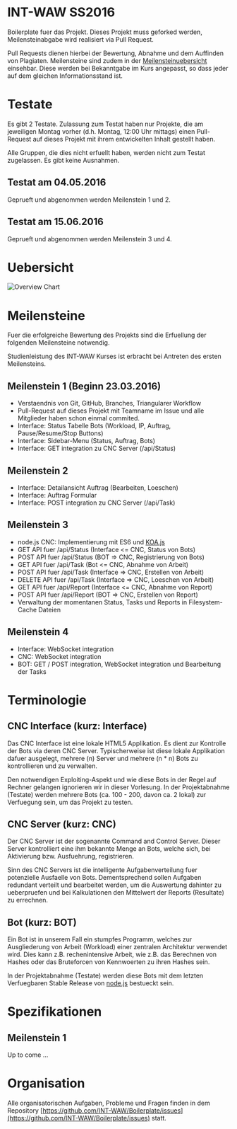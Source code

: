 # INT-WAW SS2016

Boilerplate fuer das Projekt. Dieses Projekt muss geforked werden,
Meilensteinabgabe wird realisiert via Pull Request.

Pull Requests dienen hierbei der Bewertung, Abnahme und dem
Auffinden von Plagiaten. Meilensteine sind zudem in der
[Meilensteinuebersicht](https://github.com/INT-WAW/Boilerplate/milestones)
einsehbar. Diese werden bei Bekanntgabe im Kurs angepasst, so dass
jeder auf dem gleichen Informationsstand ist.



# Testate

Es gibt 2 Testate. Zulassung zum Testat haben nur Projekte, die am
jeweiligen Montag vorher (d.h. Montag, 12:00 Uhr mittags) einen
Pull-Request auf dieses Projekt mit ihrem entwickelten Inhalt
gestellt haben.

Alle Gruppen, die dies nicht erfuellt haben, werden nicht zum Testat
zugelassen. Es gibt keine Ausnahmen.

## Testat am 04.05.2016

Geprueft und abgenommen werden Meilenstein 1 und 2.

## Testat am 15.06.2016

Geprueft und abgenommen werden Meilenstein 3 und 4.



# Uebersicht

![Overview Chart](./guides/asset/readme-overview.png)



# Meilensteine

Fuer die erfolgreiche Bewertung des Projekts
sind die Erfuellung der folgenden Meilensteine
notwendig.

Studienleistung des INT-WAW Kurses ist erbracht
bei Antreten des ersten Meilensteins.

## Meilenstein 1 (Beginn 23.03.2016)

- Verstaendnis von Git, GitHub, Branches, Triangularer Workflow
- Pull-Request auf dieses Projekt mit Teamname im Issue und alle Mitglieder haben schon einmal commited.
- Interface: Status Tabelle Bots (Workload, IP, Auftrag, Pause/Resume/Stop Buttons)
- Interface: Sidebar-Menu (Status, Auftrag, Bots)
- Interface: GET integration zu CNC Server (/api/Status)

## Meilenstein 2

- Interface: Detailansicht Auftrag (Bearbeiten, Loeschen)
- Interface: Auftrag Formular
- Interface: POST integration zu CNC Server (/api/Task)

## Meilenstein 3

- node.js CNC: Implementierung mit ES6 und [KOA.js](https://github.com/koajs/koa)
- GET API fuer /api/Status (Interface &lt;= CNC, Status von Bots)
- POST API fuer /api/Status (BOT =&gt; CNC, Registrierung von Bots)
- GET API fuer /api/Task (Bot &lt;= CNC, Abnahme von Arbeit)
- POST API fuer /api/Task (Interface =&gt; CNC, Erstellen von Arbeit)
- DELETE API fuer /api/Task (Interface =&gt; CNC, Loeschen von Arbeit)
- GET API fuer /api/Report (Interface &lt;= CNC, Abnahme von Report)
- POST API fuer /api/Report (BOT =&gt; CNC, Erstellen von Report)
- Verwaltung der momentanen Status, Tasks und Reports in Filesystem-Cache Dateien

## Meilenstein 4

- Interface: WebSocket integration
- CNC: WebSocket integration
- BOT: GET / POST integration, WebSocket integration und Bearbeitung der Tasks



# Terminologie


## CNC Interface (kurz: Interface)

Das CNC Interface ist eine lokale HTML5 Applikation. Es dient zur
Kontrolle der Bots via deren CNC Server. Typischerweise ist diese
lokale Applikation dafuer ausgelegt, mehrere (n) Server und mehrere
(n * n) Bots zu kontrollieren und zu verwalten.

Den notwendigen Exploiting-Aspekt und wie diese Bots in der Regel
auf Rechner gelangen ignorieren wir in dieser Vorlesung. In der
Projektabnahme (Testate) werden mehrere Bots (ca. 100 - 200, davon
ca. 2 lokal) zur Verfuegung sein, um das Projekt zu testen.

## CNC Server (kurz: CNC)

Der CNC Server ist der sogenannte Command and Control Server. Dieser
Server kontrolliert eine ihm bekannte Menge an Bots, welche sich, bei
Aktivierung bzw. Ausfuehrung, registrieren.

Sinn des CNC Servers ist die intelligente Aufgabenverteilung fuer
potenzielle Ausfaelle von Bots. Dementsprechend sollen Aufgaben
redundant verteilt und bearbeitet werden, um die Auswertung dahinter
zu ueberpruefen und bei Kalkulationen den Mittelwert der Reports
(Resultate) zu errechnen.

## Bot (kurz: BOT)

Ein Bot ist in unserem Fall ein stumpfes Programm, welches zur
Ausgliederung von Arbeit (Workload) einer zentralen Architektur
verwendet wird. Dies kann z.B. rechenintensive Arbeit, wie z.B. das
Berechnen von Hashes oder das Bruteforcen von Kennwoerten zu ihren
Hashes sein.

In der Projektabnahme (Testate) werden diese Bots mit dem letzten
Verfuegbaren Stable Release von [node.js](https://nodejs.org)
bestueckt sein.



# Spezifikationen

## Meilenstein 1

Up to come ...


# Organisation

Alle organisatorischen Aufgaben, Probleme und Fragen finden
in dem Repository [https://github.com/INT-WAW/Boilerplate/issues](https://github.com/INT-WAW/Boilerplate/issues)
statt.

